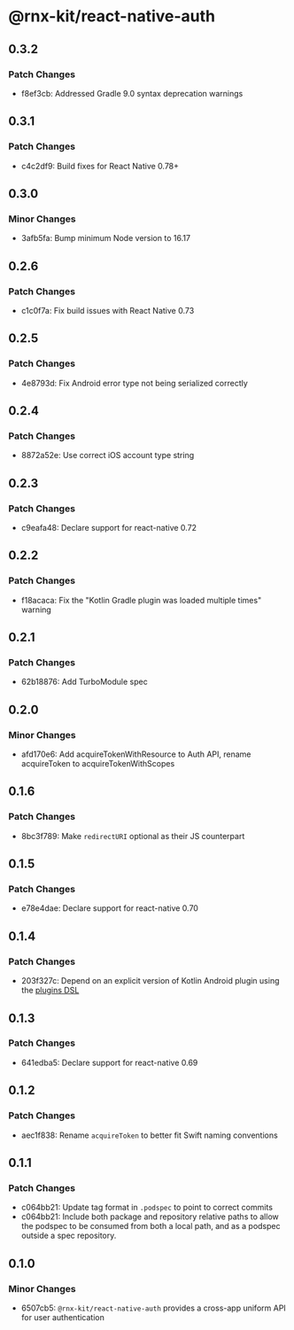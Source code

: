 # @rnx-kit/react-native-auth

## 0.3.2

### Patch Changes

- f8ef3cb: Addressed Gradle 9.0 syntax deprecation warnings

## 0.3.1

### Patch Changes

- c4c2df9: Build fixes for React Native 0.78+

## 0.3.0

### Minor Changes

- 3afb5fa: Bump minimum Node version to 16.17

## 0.2.6

### Patch Changes

- c1c0f7a: Fix build issues with React Native 0.73

## 0.2.5

### Patch Changes

- 4e8793d: Fix Android error type not being serialized correctly

## 0.2.4

### Patch Changes

- 8872a52e: Use correct iOS account type string

## 0.2.3

### Patch Changes

- c9eafa48: Declare support for react-native 0.72

## 0.2.2

### Patch Changes

- f18acaca: Fix the "Kotlin Gradle plugin was loaded multiple times" warning

## 0.2.1

### Patch Changes

- 62b18876: Add TurboModule spec

## 0.2.0

### Minor Changes

- afd170e6: Add acquireTokenWithResource to Auth API, rename acquireToken to
  acquireTokenWithScopes

## 0.1.6

### Patch Changes

- 8bc3f789: Make `redirectURI` optional as their JS counterpart

## 0.1.5

### Patch Changes

- e78e4dae: Declare support for react-native 0.70

## 0.1.4

### Patch Changes

- 203f327c: Depend on an explicit version of Kotlin Android plugin using the
  [plugins DSL](https://docs.gradle.org/current/userguide/plugins.html#sec:plugins_block)

## 0.1.3

### Patch Changes

- 641edba5: Declare support for react-native 0.69

## 0.1.2

### Patch Changes

- aec1f838: Rename `acquireToken` to better fit Swift naming conventions

## 0.1.1

### Patch Changes

- c064bb21: Update tag format in `.podspec` to point to correct commits
- c064bb21: Include both package and repository relative paths to allow the
  podspec to be consumed from both a local path, and as a podspec outside a spec
  repository.

## 0.1.0

### Minor Changes

- 6507cb5: `@rnx-kit/react-native-auth` provides a cross-app uniform API for
  user authentication
